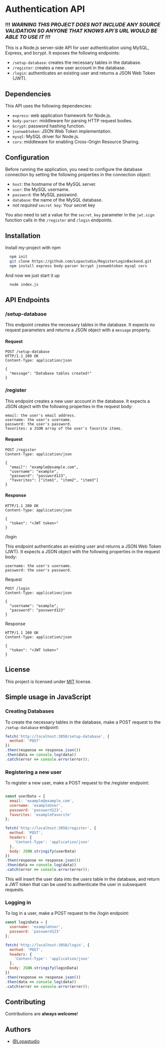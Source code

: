 # Authentication API
### !!! ***WARNING** THIS PROJECT DOES NOT INCLUDE ANY SOURCE VALIDATION SO ANYONE THAT KNOWS API´S URL WOULD BE ABLE TO USE IT !!!*

This is a Node.js server-side API for user authentication using MySQL, Express, and bcrypt. It exposes the following endpoints:
- `/setup-database`: creates the necessary tables in the database.
- `/register`: creates a new user account in the database.
- `/login`: authenticates an existing user and returns a JSON Web Token (JWT).
## Dependencies

This API uses the following dependencies:

- `express`: web application framework for Node.js.
- `body-parser`: middleware for parsing HTTP request bodies.
- `bcrypt`: password hashing function.
- `jsonwebtoken`: JSON Web Token implementation.
- `mysql`: MySQL driver for Node.js.
- `cors`: middleware for enabling Cross-Origin Resource Sharing.

## Configuration

Before running the application, you need to configure the database connection by setting the following properties in the connection object:

- `host`: the hostname of the MySQL server.
- `user`: the MySQL username.
- `password`: the MySQL password.
- `database`: the name of the MySQL database.
- *not required* `secret key`: Your secret key

You also need to set a value for the `secret_key` parameter in the `jwt.sign` function calls in the `/register` and `/login` endpoints.
## Installation

Install my-project with npm

```bash
  npm init
  git clone https://github.com/Lopastudio/RegisterLoginBackend.git
  npm install express body-parser bcrypt jsonwebtoken mysql cors
```
And now we just start it up
```bash
  node index.js
```
    
## API Endpoints

### /setup-database

This endpoint creates the necessary tables in the database. It expects no request parameters and returns a JSON object with a `message` property.

#### Request

```mysql
POST /setup-database
HTTP/1.1 200 OK
Content-Type: application/json

{
  "message": "Database tables created!"
}
```

### /register

This endpoint creates a new user account in the database. It expects a JSON object with the following properties in the request body:

    email: the user's email address.
    username: the user's username.
    password: the user's password.
    favorites: a JSON array of the user's favorite items.

#### Request

```mysql
POST /register
Content-Type: application/json

{
  "email": "example@example.com",
  "username": "example",
  "password": "password123",
  "favorites": ["item1", "item2", "item3"]
}
```

#### Response

```mysql
HTTP/1.1 200 OK
Content-Type: application/json

{
  "token": "<JWT token>"
}
```

/login

This endpoint authenticates an existing user and returns a JSON Web Token (JWT). It expects a JSON object with the following properties in the request body:

    username: the user's username.
    password: the user's password.

Request

```mysql
POST /login
Content-Type: application/json

{
  "username": "example",
  "password": "password123"
}
```
Response

```mysql
HTTP/1.1 200 OK
Content-Type: application/json

{
  "token": "<JWT token>"
}
```
## License

This project is licensed under [MIT](https://choosealicense.com/licenses/mit/) license.
## Simple usage in JavaScript

### Creating Databases

To create the necessary tables in the database, make a POST request to the `/setup-database` endpoint:

```javascript
fetch('http://localhost:3050/setup-database', { 
  method: 'POST' 
})
.then(response => response.json())
.then(data => console.log(data))
.catch(error => console.error(error));
```

### Registering a new user

To register a new user, make a POST request to the /register endpoint:

```javascript

const userData = {
  email: 'example@example.com',
  username: 'exampleUser',
  password: 'password123',
  favorites: 'exampleFavorite'
};

fetch('http://localhost:3050/register', {
  method: 'POST',
  headers: {
    'Content-Type': 'application/json'
  },
  body: JSON.stringify(userData)
})
.then(response => response.json())
.then(data => console.log(data))
.catch(error => console.error(error));
```

This will insert the user data into the users table in the database, and return a JWT token that can be used to authenticate the user in subsequent requests.

### Logging in

To log in a user, make a POST request to the /login endpoint:

```javascript
const loginData = {
  username: 'exampleUser',
  password: 'password123'
};

fetch('http://localhost:3050/login', {
  method: 'POST',
  headers: {
    'Content-Type': 'application/json'
  },
  body: JSON.stringify(loginData)
})
.then(response => response.json())
.then(data => console.log(data))
.catch(error => console.error(error));
```
## Contributing

Contributions are **always welcome**!

## Authors

- [@Lopastudio](https://www.github.com/Lopastudio)
